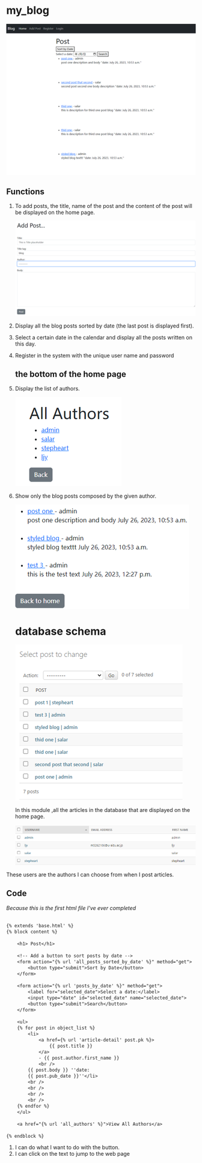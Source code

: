 # my_blog

![1690425088877](image/README/1690425088877.png)

## Functions

1. To add posts, the title, name of the post and the content of the post will be displayed on the home page.

   ![1690425474801](image/README/1690425474801.png)
2. Display all the blog posts sorted by date (the last post is displayed first).
3. Select a certain date in the calendar and display all the posts written on this day.
4. Register in the system with the unique user name and password

   ## the bottom of the home page
5. Display the list of authors.

   ![1690425764580](image/README/1690425764580.png)
6. Show only the blog posts composed by the given author.

   ![1690425805361](image/README/1690425805361.png)

   # database schema

   ![1690426096138](image/README/1690426096138.png)

   In this module ,all the articles in the database that are displayed on the home page.

   ![1690426282738](image/README/1690426282738.png)

These users are the authors I can choose from when I post articles.

## Code

*Because this is the first html file I've ever completed*

```

{% extends 'base.html' %}
{% block content %}

    <h1> Post</h1>

    <!-- Add a button to sort posts by date -->
    <form action="{% url 'all_posts_sorted_by_date' %}" method="get">
        <button type="submit">Sort by Date</button>
    </form>

    <form action="{% url 'posts_by_date' %}" method="get">
        <label for="selected_date">Select a date:</label>
        <input type="date" id="selected_date" name="selected_date">
        <button type="submit">Search</button>
    </form>

    <ul>
    {% for post in object_list %}
        <li>
            <a href={% url 'article-detail' post.pk %}>
                {{ post.title }}
            </a>
            - {{ post.author.first_name }}
            <br />
        {{ post.body }} ''date:
        {{ post.pub_date }}''</li>
        <br />
        <br />
        <br />
        <br />
    {% endfor %}
    </ul>

    <a href="{% url 'all_authors' %}">View All Authors</a>

{% endblock %}
```

1. I can do what I want to do with the button.
2. I can click on the text to jump to the web page
